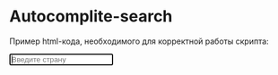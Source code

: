 # Autocomplite-search


Пример html-кода, необходимого для корректной работы скрипта:
<div class="form">
  <input type="text" id="country" autofocus="" placeholder="Введите страну">
  <ul id="list"></ul>
</div>
